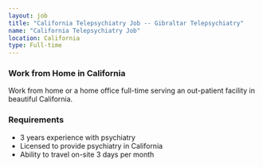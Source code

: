 ```yaml
---
layout: job
title: "California Telepsychiatry Job -- Gibraltar Telepsychiatry"
name: "California Telepsychiatry Job"
location: California
type: Full-time
---
```

### Work from Home in California

Work from home or a home office full-time serving an out-patient facility in beautiful California.

### Requirements
* 3 years experience with psychiatry
* Licensed to provide psychiatry in California
* Ability to travel on-site 3 days per month
